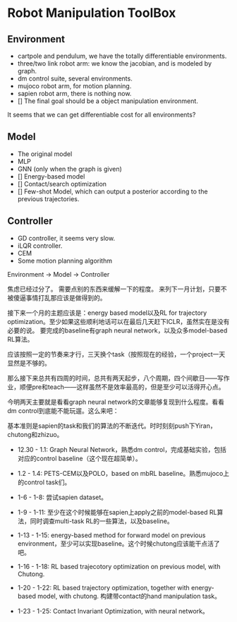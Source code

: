 # Robot Manipulation ToolBox

## Environment
- cartpole and pendulum, we have the totally differentiable environments.
- three/two link robot arm: we know the jacobian, and is modeled by graph. 
- dm control suite, several environments.
- mujoco robot arm, for motion planning.
- sapien robot arm, there is nothing now.
- [] The final goal should be a object manipulation environment.

It seems that we can get differentiable cost for all environments?

## Model
- The original model
- MLP
- GNN (only when the graph is given)
- [] Energy-based model
- [] Contact/search optimization
- [] Few-shot Model, which can output a posterior according to the previous trajectories.


## Controller
- GD controller, it seems very slow.
- iLQR controller.
- CEM
- Some motion planning algorithm


Environment -> Model -> Controller


焦虑已经过分了。
需要点别的东西来缓解一下的程度。
来列下一月计划，只要不被傻逼事情打乱那应该是做得到的。

接下来一个月的主题应该是：energy based model以及RL for trajectory optimization。至少如果这些顺利地话可以在最后几天赶下ICLR，虽然实在是没有必要的说。
要完成的baseline有graph neural network，以及众多model-based RL算法。

应该按照一定的节奏来才行，三天换个task（按照现在的经验，一个project一天显然是不够的。

那么接下来总共有四周的时间，总共有两天起步，八个周期，四个间歇日——写作业，顺便pre和teach——这样虽然不是效率最高的，但是至少可以活得开心点。

今明两天主要就是看看graph neural network的文章能够复现到什么程度。看看dm control到底能不能玩遛。这么来吧：

基本准则是sapien的task和我们的算法的不断迭代。时时刻刻push下Yiran，chutong和zhizuo。

- 12.30 - 1.1: Graph Neural Network，熟悉dm control，完成基础实验，包括对应的control baseline（这个现在超简单）。

- 1.2 - 1.4: PETS-CEM以及POLO，based on mbRL baseline。熟悉mujoco上的control task们。

- 1-6 - 1-8: 尝试sapien dataset。

- 1-9 - 1-11: 至少在这个时候能够在sapien上apply之前的model-based RL算法，同时调查multi-task RL的一些算法，以及baseline。

- 1-13 - 1-15: energy-based method for forward model on previous environment，至少可以实现baseline。这个时候chutong应该能干点活了吧。

- 1-16 - 1-18: RL based trajecotory optimization on previous model, with Chutong.

- 1-20 - 1-22: RL based trajectory optimization, together with energy-based model, with chutong. 构建带contact的hand manipulation task。

- 1-23 - 1-25: Contact Invariant Optimization, with neural network。
